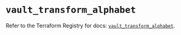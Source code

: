 # `vault_transform_alphabet`

Refer to the Terraform Registry for docs: [`vault_transform_alphabet`](https://registry.terraform.io/providers/hashicorp/vault/5.0.0/docs/resources/transform_alphabet).
